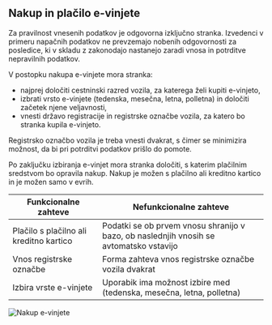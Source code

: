 ## Nakup in plačilo e-vinjete ##

Za pravilnost vnesenih podatkov je odgovorna izključno stranka. Izvedenci v primeru napačnih podatkov ne prevzemajo nobenih odgovornosti za posledice, ki v skladu z zakonodajo nastanejo zaradi vnosa in potrditve nepravilnih podatkov.

V postopku nakupa e-vinjete mora stranka:
- najprej določiti cestninski razred vozila, za katerega želi kupiti e-vinjeto, 
- izbrati vrsto e-vinjete (tedenska, mesečna, letna, polletna) in določiti začetek njene veljavnosti, 
- vnesti državo registracije in registrske označbe vozila, za katero bo stranka kupila e-vinjeto.

Registrsko označbo vozila je treba vnesti dvakrat, s čimer se minimizira možnost, da bi pri potrditvi podatkov prišlo do pomote. 

Po zaključku izbiranja e-vinjet mora stranka določiti, s katerim plačilnim sredstvom bo opravila nakup. Nakup je možen s plačilno ali kreditno kartico in je možen samo v evrih.

Funkcionalne zahteve  | Nefunkcionalne zahteve
------------- | -------------
Plačilo s plačilno ali kreditno kartico  | Podatki se ob prvem vnosu shranijo v bazo, ob naslednjih vnosih se avtomatsko vstavijo
Vnos registrske označbe  | Forma zahteva vnos registrske označbe vozila dvakrat
Izbira vrste e-vinjete | Uporabik ima možnost izbire med (tedenska, mesečna, letna, polletna)

![Nakup e-vinjete](https://user-images.githubusercontent.com/52864511/156929975-f182ffae-c8ab-4050-893c-71723e500835.png)
